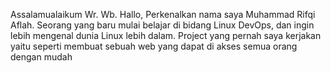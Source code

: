 Assalamualaikum Wr. Wb.
Hallo, Perkenalkan nama saya Muhammad Rifqi Aflah. Seorang yang baru mulai belajar di bidang Linux DevOps, dan ingin lebih mengenal dunia Linux lebih dalam. Project yang pernah saya kerjakan yaitu seperti membuat sebuah web yang dapat di akses semua orang dengan mudah
